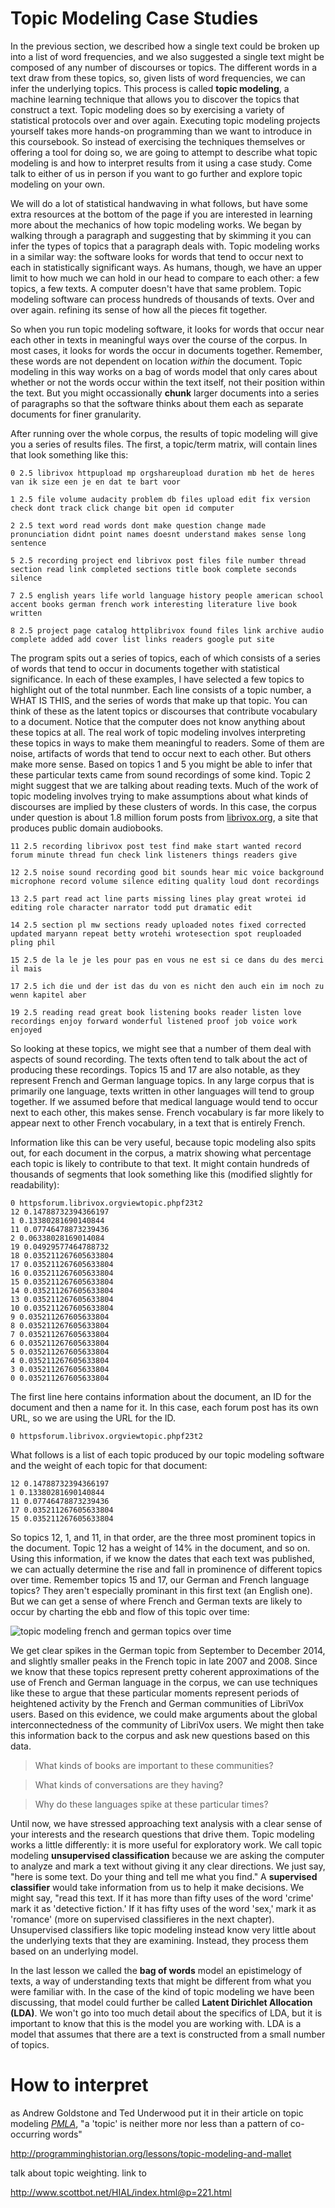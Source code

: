# Topic Modeling Case Studies

In the previous section, we described how a single text could be broken up into a list of word frequencies, and we also suggested a single text might be composed of any number of discourses or topics. The different words in a text draw from these topics, so, given lists of word frequencies, we can infer the underlying topics. This process is called **topic modeling**, a machine learning technique that allows you to discover the topics that construct a text. Topic modeling does so by exercising a variety of statistical protocols over and over again. Executing topic modeling projects yourself takes more hands-on programming than we want to introduce in this coursebook. So instead of exercising the techniques themselves or offering a tool for doing so, we are going to attempt to describe what topic modeling is and how to interpret results from it using a case study. Come talk to either of us in person if you want to go further and explore topic modeling on your own.

We will do a lot of statistical handwaving in what follows, but have some extra resources at the bottom of the page if you are interested in learning more about the mechanics of how topic modeling works. We began by walking through a paragraph and suggesting that by skimming it you can infer the types of topics that a paragraph deals with. Topic modeling works in a similar way: the software looks for words that tend to occur next to each in statistically significant ways. As humans, though, we have an upper limit to how much we can hold in our head to compare to each other: a few topics, a few texts. A computer doesn't have that same problem. Topic modeling software can process hundreds of thousands of texts. Over and over again. refining its sense of how all the pieces fit together. 

So when you run topic modeling software, it looks for words that occur near each other in texts in meaningful ways over the course of the corpus. In most cases, it looks for words the occur in documents together. Remember, these words are not dependent on location *within* the document. Topic modeling in this way works on a bag of words model that only cares about whether or not the words occur within the text itself, not their position within the text. But you might occassionally **chunk** larger documents into a series of paragraphs so that the software thinks about them each as separate documents for finer granularity.

After running over the whole corpus, the results of topic modeling will give you a series of results files. The first, a topic/term matrix, will contain lines that look something like this:

```
0 2.5 librivox httpupload mp orgshareupload duration mb het de heres van ik size een je en dat te bart voor

1 2.5 file volume audacity problem db files upload edit fix version check dont track click change bit open id computer

2 2.5 text word read words dont make question change made pronunciation didnt point names doesnt understand makes sense long sentence

5 2.5 recording project end librivox post files file number thread section read link completed sections title book complete seconds silence

7 2.5 english years life world language history people american school accent books german french work interesting literature live book written

8 2.5 project page catalog httplibrivox found files link archive audio complete added add cover list links readers google put site
```

The program spits out a series of topics, each of which consists of a series of words that tend to occur in documents together with statistical significance. In each of these examples, I have selected a few topics to highlight out of the total nunmber. Each line consists of a topic number, a WHAT IS THIS, and the series of words that make up that topic. You can think of these as the latent topics or discourses that contribute vocabulary to a document. Notice that the computer does not know anything about these topics at all. The real work of topic modeling involves interpreting these topics in ways to make them meaningful to readers. Some of them are noise, artifacts of words that tend to occur next to each other. But others make more sense. Based on topics 1 and 5 you might be able to infer that these particular texts came from sound recordings of some kind. Topic 2 might suggest that we are talking about reading texts. Much of the work of topic modeling involves trying to make assumptions about what kinds of discourses are implied by these clusters of words. In this case, the corpus under question is about 1.8 million forum posts from [librivox.org](https://www.librivox.org), a site that produces public domain audiobooks.

```
11 2.5 recording librivox post test find make start wanted record forum minute thread fun check link listeners things readers give

12 2.5 noise sound recording good bit sounds hear mic voice background microphone record volume silence editing quality loud dont recordings

13 2.5 part read act line parts missing lines play great wrotei id editing role character narrator todd put dramatic edit

14 2.5 section pl mw sections ready uploaded notes fixed corrected updated maryann repeat betty wrotehi wrotesection spot reuploaded pling phil

15 2.5 de la le je les pour pas en vous ne est si ce dans du des merci il mais

17 2.5 ich die und der ist das du von es nicht den auch ein im noch zu wenn kapitel aber

19 2.5 reading read great book listening books reader listen love recordings enjoy forward wonderful listened proof job voice work enjoyed
```

So looking at these topics, we might see that a number of them deal with aspects of sound recording. The texts often tend to talk about the act of producing these recordings. Topics 15 and 17 are also notable, as they represent French and German language topics. In any large corpus that is primarily one language, texts written in other languages will tend to group together. If we assumed before that medical language would tend to occur next to each other, this makes sense. French vocabulary is far more likely to appear next to other French vocabulary, in a text that is entirely French.

Information like this can be very useful, because topic modeling also spits out, for each document in the corpus, a matrix showing what percentage each topic is likely to contribute to that text. It might contain hundreds of thousands of segments that look something like this (modified slightly for readability):

```
0 httpsforum.librivox.orgviewtopic.phpf23t2 
12 0.14788732394366197 
1 0.13380281690140844 
11 0.07746478873239436 
2 0.06338028169014084 
19 0.04929577464788732 
18 0.035211267605633804 
17 0.035211267605633804 
16 0.035211267605633804 
15 0.035211267605633804 
14 0.035211267605633804 
13 0.035211267605633804 
10 0.035211267605633804 
9 0.035211267605633804 
8 0.035211267605633804 
7 0.035211267605633804 
6 0.035211267605633804 
5 0.035211267605633804 
4 0.035211267605633804 
3 0.035211267605633804 
0 0.035211267605633804 

```

The first line here contains information about the document, an ID for the document and then a name for it. In this case, each forum post has its own URL, so we are using the URL for the ID.

```
0 httpsforum.librivox.orgviewtopic.phpf23t2
```
What follows is a list of each topic produced by our topic modeling software and the weight of each topic for that document:

```
12 0.14788732394366197
1 0.13380281690140844
11 0.07746478873239436
17 0.035211267605633804
15 0.035211267605633804

```
So topics 12, 1, and 11, in that order, are the three most prominent topics in the document. Topic 12 has a weight of 14% in the document, and so on. Using this information, if we know the dates that each text was published, we can actually determine the rise and fall in prominence of different topics over time. Remember topics 15 and 17, our German and French language topics? They aren't especially prominant in this first text (an English one). But we can get a sense of where French and German texts are likely to occur by charting the ebb and flow of this topic over time:

![topic modeling french and german topics over time](/assets/topic-modeling/topic-modeling-french-german.jpg)

We get clear spikes in the German topic from September to December 2014, and slightly smaller peaks in the French topic in late 2007 and 2008. Since we know that these topics represent pretty coherent approximations of the use of French and German language in the corpus, we can use techniques like these to argue that these particular moments represent periods of heightened activity by the French and German communities of LibriVox users. Based on this evidence, we could make arguments about the global interconnectedness of the community of LibriVox users. We might then take this information back to the corpus and ask new questions based on this data.

> What kinds of books are important to these communities?

> What kinds of conversations are they having?

> Why do these languages spike at these particular times?

Until now, we have stressed approaching text analysis with a clear sense of your interests and the research questions that drive them. Topic modeling works a little differently: it is more useful for exploratory work. We call topic modeling **unsupervised classification** because we are asking the computer to analyze and mark a text without giving it any clear directions. We just say, "here is some text. Do your thing and tell me what you find." A **supervised classifier** would take information from us to help it make decisions. We might say, "read this text. If it has more than fifty uses of the word 'crime' mark it as 'detective fiction.' If it has fifty uses of the word 'sex,' mark it as 'romance' (more on supervised classifieres in the next chapter). Unsupervised classifiers like topic modeling instead know very little about the underlying texts that they are examining. Instead, they process them based on an underlying model.

In the last lesson we called the **bag of words** model an epistimelogy of texts, a way of understanding texts that might be different from what you were familiar with. In the case of the kind of topic modeling we have been discussing, that model could further be called **Latent Dirichlet Allocation (LDA)**. We won't go into too much detail about the specifics of LDA, but it is important to know that this is the model you are working with. LDA is a model that assumes that there are a text is constructed from a small number of topics.

# How to interpret


as Andrew Goldstone and Ted Underwood put it in their article on topic modeling *[PMLA](https://andrewgoldstone.com/blog/2012/12/13/pmla/)*, "a 'topic' is neither more nor less than a pattern of co-occurring words"



http://programminghistorian.org/lessons/topic-modeling-and-mallet



talk about topic weighting. link to



http://www.scottbot.net/HIAL/index.html@p=221.html


